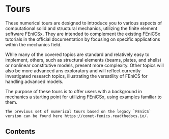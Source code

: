 # Tours

These numerical tours are designed to introduce you to various aspects of computational solid and structural mechanics, utilizing the finite element software FEniCSx. They are intended to complement the existing FEniCSx tutorials in the official documentation by focusing on specific applications within the mechanics field.

While many of the covered topics are standard and relatively easy to implement, others, such as structural elements (beams, plates, and shells) or nonlinear constitutive models, present more complexity. 
Other topics will also be more advanced ans exploratory and will reflect currently investigated research topics, illustrating the versatility of FEniCS for handling advanced models.

The purpose of these tours is to offer users with a background in mechanics a starting point for utilizing FEniCSx, using examples familiar to them.

```{seealso}
The previous set of numerical tours based on the legacy `FEniCS` version can be found here https://comet-fenics.readthedocs.io/.
```

## Contents

```{tableofcontents}
```
